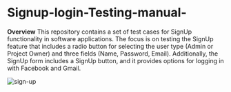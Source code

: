 # Signup-login-Testing-manual-
**Overview**
This repository contains a set of test cases for SignUp functionality in software applications. The focus is on testing the SignUp feature that includes a radio button for selecting the user type (Admin or Project Owner) and three fields (Name, Password, Email). Additionally, the SignUp form includes a SignUp button, and it provides options for logging in with Facebook and Gmail.

![sign-up](https://github.com/AdeelHaral/Signup-login-Testing-manual-/assets/151391029/7ac1ee8e-7fe2-4fc7-b415-00261b5773e7)
